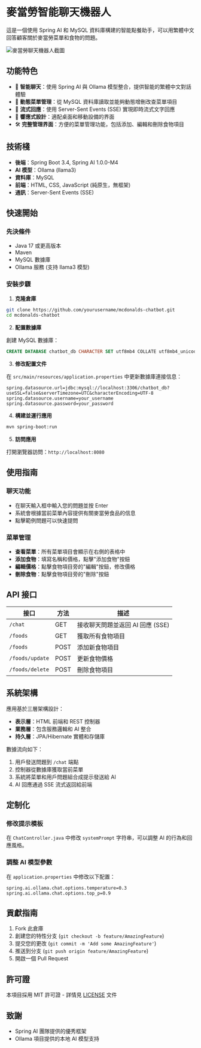 # 麥當勞智能聊天機器人

這是一個使用 Spring AI 和 MySQL 資料庫構建的智能點餐助手，可以用繁體中文回答顧客關於麥當勞菜單和食物的問題。

![麥當勞聊天機器人截圖](https://i.imgur.com/sample-screenshot.png)

## 功能特色

- 🤖 **智能聊天**：使用 Spring AI 與 Ollama 模型整合，提供智能的繁體中文對話體驗
- 🍔 **動態菜單管理**：從 MySQL 資料庫讀取並能夠動態增刪改查菜單項目
- 💬 **流式回應**：使用 Server-Sent Events (SSE) 實現即時流式文字回應
- 📱 **響應式設計**：適配桌面和移動設備的界面
- 🛠️ **完整管理界面**：方便的菜單管理功能，包括添加、編輯和刪除食物項目

## 技術棧

- **後端**：Spring Boot 3.4, Spring AI 1.0.0-M4
- **AI 模型**：Ollama (llama3)
- **資料庫**：MySQL
- **前端**：HTML, CSS, JavaScript (純原生，無框架)
- **通訊**：Server-Sent Events (SSE)

## 快速開始

### 先決條件

- Java 17 或更高版本
- Maven
- MySQL 數據庫
- Ollama 服務 (支持 llama3 模型)

### 安裝步驟

1. **克隆倉庫**

```bash
git clone https://github.com/yourusername/mcdonalds-chatbot.git
cd mcdonalds-chatbot
```

2. **配置數據庫**

創建 MySQL 數據庫：

```sql
CREATE DATABASE chatbot_db CHARACTER SET utf8mb4 COLLATE utf8mb4_unicode_ci;
```

3. **修改配置文件**

在 `src/main/resources/application.properties` 中更新數據庫連接信息：

```properties
spring.datasource.url=jdbc:mysql://localhost:3306/chatbot_db?useSSL=false&serverTimezone=UTC&characterEncoding=UTF-8
spring.datasource.username=your_username
spring.datasource.password=your_password
```

4. **構建並運行應用**

```bash
mvn spring-boot:run
```

5. **訪問應用**

打開瀏覽器訪問：`http://localhost:8080`

## 使用指南

### 聊天功能

- 在聊天輸入框中輸入您的問題並按 Enter
- 系統會根據當前菜單內容提供有關麥當勞食品的信息
- 點擊範例問題可以快速提問

### 菜單管理

- **查看菜單**：所有菜單項目會顯示在右側的表格中
- **添加食物**：填寫名稱和價格，點擊"添加食物"按鈕
- **編輯價格**：點擊食物項目旁的"編輯"按鈕，修改價格
- **刪除食物**：點擊食物項目旁的"刪除"按鈕

## API 接口

| 接口 | 方法 | 描述 |
|------|------|------|
| `/chat` | GET | 接收聊天問題並返回 AI 回應 (SSE) |
| `/foods` | GET | 獲取所有食物項目 |
| `/foods` | POST | 添加新食物項目 |
| `/foods/update` | POST | 更新食物價格 |
| `/foods/delete` | POST | 刪除食物項目 |

## 系統架構

應用基於三層架構設計：

- **表示層**：HTML 前端和 REST 控制器
- **業務層**：包含服務邏輯和 AI 整合
- **持久層**：JPA/Hibernate 實體和存儲庫

數據流向如下：

1. 用戶發送問題到 `/chat` 端點
2. 控制器從數據庫獲取當前菜單
3. 系統將菜單和用戶問題組合成提示發送給 AI
4. AI 回應通過 SSE 流式返回給前端

## 定制化

### 修改提示模板

在 `ChatController.java` 中修改 `systemPrompt` 字符串，可以調整 AI 的行為和回應風格。

### 調整 AI 模型參數

在 `application.properties` 中修改以下配置：

```properties
spring.ai.ollama.chat.options.temperature=0.3
spring.ai.ollama.chat.options.top_p=0.9
```

## 貢獻指南

1. Fork 此倉庫
2. 創建您的特性分支 (`git checkout -b feature/AmazingFeature`)
3. 提交您的更改 (`git commit -m 'Add some AmazingFeature'`)
4. 推送到分支 (`git push origin feature/AmazingFeature`)
5. 開啟一個 Pull Request

## 許可證

本項目採用 MIT 許可證 - 詳情見 [LICENSE](LICENSE) 文件

## 致謝

- Spring AI 團隊提供的優秀框架
- Ollama 項目提供的本地 AI 模型支持

